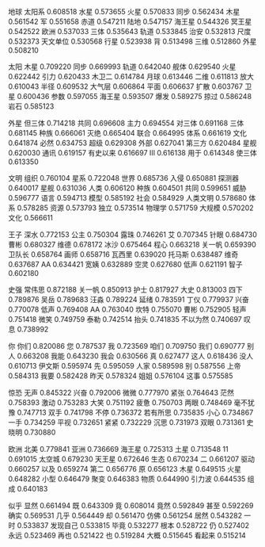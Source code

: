 地球
 太阳系 0.608518
  水星 0.573655
  火星 0.570833
  同步 0.562434
  木星 0.561542
   军 0.551658
  赤道 0.547211
  陆地 0.547157
 海王星 0.544326
 冥王星 0.542522
  欧洲 0.537033
  三体 0.535643
  轨道 0.533845
  治安 0.532813
  尺度 0.532373
天文单位 0.530568
  行星 0.523938
   背 0.513498
  三维 0.512860
  外星 0.508210


太阳
 木星 0.709220
 同步 0.669993
 轨道 0.642040
 舰体 0.629540
 火星 0.622442
 引力 0.620433
木卫二 0.614784
 月球 0.613446
 二维 0.611813
 放大 0.610043
 半径 0.609532
大气层 0.606864
 平面 0.606637
 扩散 0.603767
 卫星 0.600436
 参数 0.597055
海王星 0.593507
 爆发 0.589275
 掠过 0.586248
 岩石 0.585123


外星
 但三体 0.714218
  共同 0.696608
  主力 0.694554
 对三体 0.691168
  三体 0.681145
  种族 0.666061
  灭绝 0.665404
  联合 0.664995
  体系 0.661619
  文化 0.641874
  必然 0.634753
  超级 0.629308
  外部 0.627041
 第三方 0.620484
  星舰 0.620030
  通讯 0.619157
有史以来 0.616697
   Ⅲ 0.616138
  用于 0.614348
 使三体 0.613350


文明
  组织 0.760104
  星系 0.722048
  世界 0.685736
  入侵 0.650881
 探测器 0.640017
  星舰 0.631036
  人类 0.606120
  种族 0.604501
  共同 0.599651
  威胁 0.596777
  语言 0.594713
  模型 0.585192
  社会 0.584929
人类文明 0.578680
  体系 0.578285
  资源 0.573793
  独立 0.573514
 物理学 0.571759
 大规模 0.570202
  文化 0.566611


王子
 深水 0.772153
 公主 0.750304
 露珠 0.746261
  艾 0.707345
 针眼 0.684730
 曹彬 0.680327
 维德 0.678172
 冰沙 0.675464
 程心 0.663218
关一帆 0.659390
卫队长 0.658764
 画师 0.658716
瓦西里 0.639020
托马斯 0.638487
 维奇 0.637687
 AA 0.634421
 宽姨 0.632889
 空灵 0.627680
 低声 0.621191
 智子 0.602180


史强
 常伟思 0.872188
 关一帆 0.850913
  护士 0.817927
  大史 0.813003
  四下 0.789876
  吴岳 0.789683
  汪淼 0.789224
  延绪 0.783591
  丁仪 0.779937
  兴奋 0.770078
  低声 0.769408
  AA 0.763040
  坎特 0.755070
  曹彬 0.752905
  轻声 0.751418
  微笑 0.749759
  泰勒 0.742514
  抬头 0.741835
不以为然 0.740697
  叹息 0.738992


你
 你们 0.820086
  您 0.787537
  我 0.723569
 咱们 0.709750
 我们 0.690777
 别人 0.663208
 我能 0.643230
 我会 0.630566
  真 0.627477
 这人 0.618436
 没人 0.610713
伊文斯 0.595974
  先 0.595059
 人家 0.589598
  别 0.587556
 上帝 0.584313
 我要 0.582428
 昨天 0.578324
 姐姐 0.576104
 这事 0.575585


惊恐
  无声 0.845322
  兴奋 0.792006
  微微 0.777970
  紧张 0.764643
  茫然 0.758393
  激动 0.753283
  大笑 0.751192
  疲惫 0.750703
  两眼 0.748469
毫不犹豫 0.747713
  双手 0.741798
  不停 0.736372
若有所思 0.735835
  小心 0.734867
  一手 0.734259
  平视 0.732651
  紧紧 0.732229
  沉思 0.731973
  双眼 0.731361
 史晓明 0.730880


欧洲
 北美 0.779841
 亚洲 0.736669
海王星 0.725313
 土星 0.713548
 11 0.691015
太空城 0.679230
天王星 0.672646
 生态 0.670234
  二 0.661207
 驱动 0.660257
 以及 0.659274
 第二 0.656776
  原 0.656123
 木星 0.649515
 火星 0.648282
 小型 0.646479
 聚变 0.646383
 物质 0.644990
引力波 0.644535
 组成 0.640183


似乎
  显然 0.661494
   既 0.643309
   竟 0.608014
  竟然 0.592849
  甚至 0.592269
  确实 0.569531
  几乎 0.564449
   却 0.561470
  仿佛 0.561254
  居然 0.543282
  一时 0.533837
发现自己 0.533815
  毕竟 0.532277
  根本 0.528722
   仍 0.527402
  永远 0.523469
  再也 0.521422
   也 0.519284
  大概 0.515645
 看起来 0.515214


